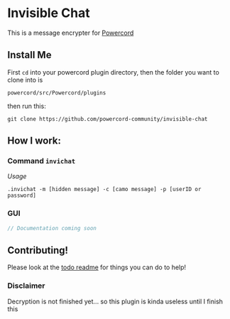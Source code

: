 # Invisible Chat
This is a message encrypter for [Powercord](https://github.com/powercord-org/powercord "Powercord Website")

## Install Me
First `cd` into your powercord plugin directory, then
the folder you want to clone into is
```
powercord/src/Powercord/plugins
```
then run this:
```console
git clone https://github.com/powercord-community/invisible-chat
```
## How I work:

### Command `invichat`
*Usage*
```
.invichat -m [hidden message] -c [camo message] -p [userID or password]
```

### GUI

```javascript
// Documentation coming soon
```

## Contributing!

Please look at the [todo readme](TODO.md) for things you can do to help!

### Disclaimer
Decryption is not finished yet... so this plugin is kinda useless until I finish this
